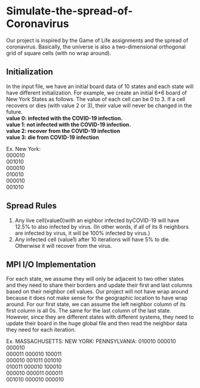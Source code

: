 # Simulate-the-spread-of-Coronavirus
Our project is inspired by the Game of Life assignments and the spread of coronavirus. Basically, the universe is also a two-dimensional orthogonal grid of square cells (with no wrap around).

## Initialization
In the input file, we have an initial board data of 10 states and each state will have different initialization. For example, we create an initial 6*6 board of New York States as follows. The value of each cell can be 0 to 3. If a cell recovers or dies (with value 2 or 3), their value will never be changed in the future.  
**value 0: infected with the COVID-19 infection.**  
**value 1: not infected with the COVID-19 infection.**  
**value 2: recover from the COVID-19 infection**  
**value 3: die from COVID-19 infection**  

Ex.
  New York:  
    000010  
    001010  
    000010  
    010010  
    000010  
    001010  

## Spread Rules
1. Any live cell(value0)with an eighbor infected byCOVID-19 will have 12.5% to also infected by virus. (In other words, if all of its 8 neighbors are infected by virus, it will be 100% infected by virus.)
2. Any infected cell (value1) after 10 iterations will have 5% to die. Otherwise it will recover from the virus.

## MPI I/O Implementation
For each state, we assume they will only be adjacent to two other states and they need to share their borders and update their first and last columns based on their neighbor cell values. Our project will not have wrap around because it does not make sense for the geographic location to have wrap around. For our first state, we can assume the left neighbor column of its first column is all 0s. The same for the last column of the last state. However, since they are different states with different systems, they need to update their board in the huge global file and then read the neighbor data they need for each iteration.

Ex.
  MASSACHUSETTS:    NEW YORK:     PENNSYLVANIA:
    010010            000010          000010  
    000011            000010          100011  
    000010            001011          001010  
    010011            000010          100010  
    000010            000011          000011  
    001010            000010          000010  
